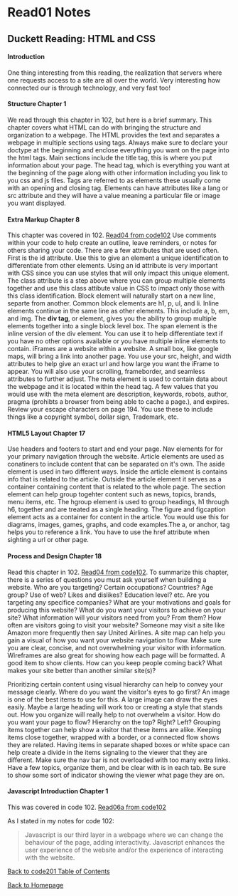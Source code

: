 # Read01 Notes

## Duckett Reading: HTML and CSS

#### Introduction

One thing interesting from this reading, the realization that servers where one requests access to a site are all over the world. Very interesting how connected our is through technology, and very fast too!

#### Structure Chapter 1

We read through this chapter in 102, but here is a brief summary. This chapter covers what HTML can do with bringing the structure and organization to a webpage. The HTML provides the text and separates a webpage in multiple sections using tags. Always make sure to declare your doctype at the beginning and enclose everything you want on the page into the html tags. Main sections include the title tag, this is where you put information about your page. The head tag, which is everything you want at the beginning of the page along with other information including you link to you css and js files. Tags are referred to as elements these usually come with an opening and closing tag. Elements can have attributes like a lang or src attribute and they will have a value meaning a particular file or image you want displayed. 

#### Extra Markup Chapter 8 

This chapter was covered in 102. [Read04 from code102](read04.md) Use comments within your code to help create an outline, leave reminders, or notes for others sharing your code. There are a few attributes that are used often. First is the id attribute. Use this to give an element a unique identification to differentiate from other elements. Using an id attribute is very important with CSS since you can use styles that will only impact this unique element. The class attribute is a step above where you can group multiple elements together and use this class attibute value in CSS to impact only those with this class identification. Block element will naturally start on a new line, separte from another. Common block elements are h1, p, ul, and li. Inline elements continue in the same line as other elements. This include a, b, em, and img. The **div tag**, or element, gives you the ability to group multiple elements together into a single block level box. The span element is the inline version of the div element. You can use it to help differentiate text if you have no other options available or you have multiple inline elements to contain. iFrames are a website within a website. A small box, like google maps, will bring a link into another page. You use your src, height, and width attributes to help give an exact url and how large you want the iFrame to appear. You will also use your scrolling, frameborder, and seamless attributes to further adjust. The meta element is used to contain data about the webpage and it is located within the head tag. A few values that you would use with the meta element are description, keywords, robots, author, pragma (prohibts a browser from being able to cache a page.), and expires. Review your escape characters on page 194. You use these to include things like a copyright symbol, dollar sign, Trademark, etc. 

#### HTML5 Layout Chapter 17

Use headers and footers to start and end your page. Nav elements for for your primary navigation through the website. Article elements are used as conatiners to include content that can be separated on it's own. The aside element is used in two different ways. Inside the article element is contains info that is related to the article. Outside the article element it serves as a container containing content that is related to the whole page. The section element can help group togehter content such as news, topics, brands, menu items, etc. The hgroup element is used to group headings, h1 through h6, together and are treated as a single heading. The figure and figcaption element acts as a container for content in the article. You would use this for diagrams, images, games, graphs, and code examples.The a, or anchor, tag helps you to reference a link. You have to use the href attribute when sighting a url or other page. 

#### Process and Design Chapter 18

Read this chapter in 102. [Read04 from code102](read04.md). To summarize this chapter, there is a series of questions you must ask yourself when building a website. 
Who are you targeting? Certain occupations? Countries? Age group? Use of web? Likes and dislikes? Education level? etc.
Are you targeting any specifice companies?
What are your motivations and goals for producing this website?
What do you want your visitors to achieve on your site?
What information will your visitors need from you? From them?
How often are visitors going to visit your website? Someone may visit a site like Amazon more frequently then say United Airlines.
A site map can help you gain a visual of how you want your website navigation to flow. Make sure you are clear, concise, and not overwhelming your visitor with information. Wireframes are also great for showing how each page will be formatted. A good item to show clients. 
How can you keep people coming back? What makes your site better than another similar site(s)?

Prioritizing certain content using visual hierarchy can help to convey your message clearly. Where do you want the visitor's eyes to go first? An image is one of the best items to use for this. A large image can draw the eyes easily. Maybe a large heading will work too or creating a style that stands out. How you organize will really help to not overwhelm a visitor. How do you want your page to flow? Hierarchy on the top? Right? Left? Grouping items together can help show a visitor that these items are alike. Keeping items close together, wrapped with a border, or a connected flow shows they are related. Having items in separate shaped boxes or white space can help create a divide in the items signaling to the viewer that they are different. Make sure the nav bar is not overloaded with too many extra links. Have a few topics, organize them, and be clear with is in each tab. Be sure to show some sort of indicator showing the viewer what page they are on. 

#### Javascript Introduction Chapter 1

This was covered in code 102. 
[Read06a from code102](read06a.md) 

As I stated in my notes for code 102:
> Javascript is our third layer in a webpage where we can change the behaviour of the page, adding interactivity. Javascript enhances the user experience of the website and/or the experience of interacting with the website.


[Back to code201 Table of Contents](code201Table.md)

[Back to Homepage](README.md)
